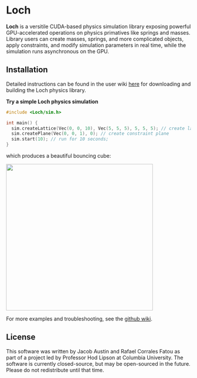 # Loch
**Loch** is a versitile CUDA-based physics simulation library exposing powerful GPU-accelerated operations on physics primatives like springs and masses. Library users can create masses, springs, and more complicated objects, apply constraints, and modify simulation parameters in real time, while the simulation runs asynchronous on the GPU.

## Installation

Detailed instructions can be found in the user wiki [here](https://github.com/ja3067/Loch/wiki/Set-Up) for downloading and building the Loch physics library.

**Try a simple Loch physics simulation**

```C++
#include <Loch/sim.h>

int main() {
  sim.createLattice(Vec(0, 0, 10), Vec(5, 5, 5), 5, 5, 5); // create lattice with center at (0, 0, 10) and given dimensions
  sim.createPlane(Vec(0, 0, 1), 0); // create constraint plane
  sim.start(10); // run for 10 seconds;
}
```

which produces a beautiful bouncing cube:

<img src="https://i.imgur.com/zdB0ZPg.gif" width="400" height="400">

For more examples and troubleshooting, see the [github wiki](https://github.com/ja3067/Loch/wiki/Using-CMake-or-Visual-Studio). 

## License

This software was written by Jacob Austin and Rafael Corrales Fatou as part of a project led by Professor Hod Lipson at Columbia University. The software is currently closed-source, but may be open-sourced in the future. Please do not redistribute until that time.
